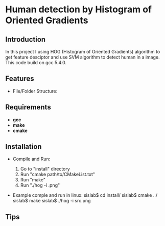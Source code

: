 <!---
/*******************************************************************************
// Project name   : LSI Design Contet
// File name      : REAME.md
// Created date   : Wed 22 Mar 2017
// Author         : Huy Hung Ho
// Last modified  : Wed 22 Mar 2017
// Desc           :
*******************************************************************************/
-->
# Human detection by Histogram of Oriented Gradients

## Introduction
In this project I using HOG (Histogram of Oriented Gradients) algorithm to
get feature desciptor and use SVM algorithm to detect human in a image. This
code build on gcc 5.4.0.

## Features
* File/Folder Structure:

## Requirements
* **gcc**
* **make**
* **cmake**

## Installation
* Compile and Run:
	1. Go to "install" directory
	2. Run "cmake path/to/CMakeList.txt"
	3. Run "make"
	4. Run "./hog -i <file>.png"

* Example comple and run in linux:
	sislab$ cd install/
	sislab$ cmake ../
	sislab$ make
	sislab$ ./hog -i src.png

## Tips


